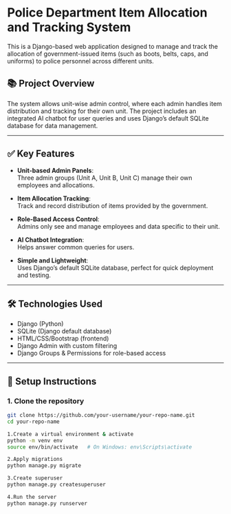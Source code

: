 # Police Department Item Allocation and Tracking System

This is a Django-based web application designed to manage and track the allocation of government-issued items (such as boots, belts, caps, and uniforms) to police personnel across different units.

## 📚 Project Overview

The system allows unit-wise admin control, where each admin handles item distribution and tracking for their own unit. The project includes an integrated AI chatbot for user queries and uses Django’s default SQLite database for data management.

---

## ✅ Key Features

- **Unit-based Admin Panels**:  
  Three admin groups (Unit A, Unit B, Unit C) manage their own employees and allocations.
  
- **Item Allocation Tracking**:  
  Track and record distribution of items provided by the government.

- **Role-Based Access Control**:  
  Admins only see and manage employees and data specific to their unit.

- **AI Chatbot Integration**:  
  Helps answer common queries for users.

- **Simple and Lightweight**:  
  Uses Django’s default SQLite database, perfect for quick deployment and testing.

---

## 🛠 Technologies Used

- Django (Python)
- SQLite (Django default database)
- HTML/CSS/Bootstrap (frontend)
- Django Admin with custom filtering
- Django Groups & Permissions for role-based access

---

## 🚀 Setup Instructions

### 1. Clone the repository
```bash
git clone https://github.com/your-username/your-repo-name.git
cd your-repo-name

1.Create a virtual environment & activate
python -m venv env
source env/bin/activate   # On Windows: env\Scripts\activate

2.Apply migrations
python manage.py migrate

3.Create superuser
python manage.py createsuperuser

4.Run the server
python manage.py runserver



